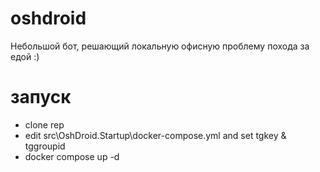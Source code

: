 # oshdroid
Небольшой бот, решающий локальную офисную проблему похода за едой :)

# запуск

- clone rep
- edit src\OshDroid.Startup\docker-compose.yml and set tgkey & tggroupid
- docker compose up -d